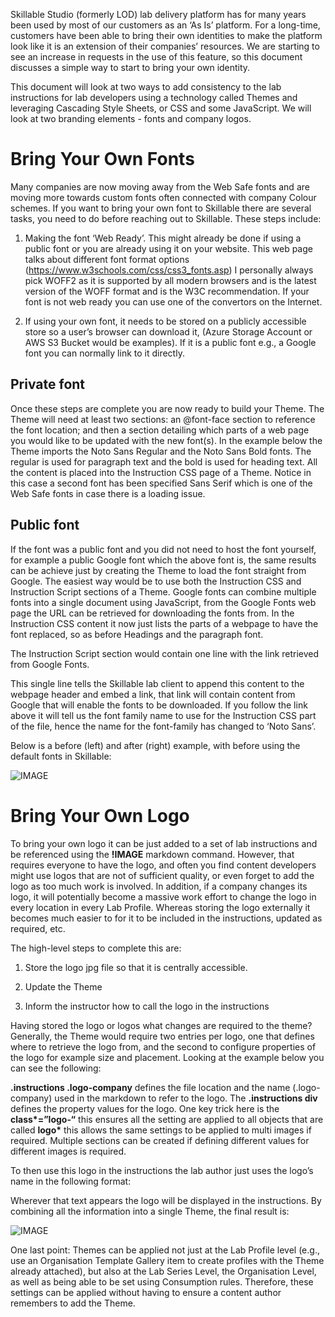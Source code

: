 Skillable Studio (formerly LOD) lab delivery platform has for many years been
used by most of our customers as an ‘As Is’ platform. For a long-time, customers
have been able to bring their own identities to make the platform look like it
is an extension of their companies’ resources. We are starting to see an
increase in requests in the use of this feature, so this document discusses a
simple way to start to bring your own identity.

This document will look at two ways to add consistency to the lab instructions
for lab developers using a technology called Themes and leveraging Cascading
Style Sheets, or CSS and some JavaScript. We will look at two branding elements
\- fonts and company logos.

# Bring Your Own Fonts

Many companies are now moving away from the Web Safe fonts and are moving more
towards custom fonts often connected with company Colour schemes. If you want to
bring your own font to Skillable there are several tasks, you need to do before
reaching out to Skillable. These steps include:

1.  Making the font ‘Web Ready’. This might already be done if using a public
    font or you are already using it on your website. This web page talks about
    different font format options
    (<https://www.w3schools.com/css/css3_fonts.asp>) I personally always pick
    WOFF2 as it is supported by all modern browsers and is the latest version of
    the WOFF format and is the W3C recommendation. If your font is not web ready
    you can use one of the convertors on the Internet.

2.  If using your own font, it needs to be stored on a publicly accessible store
    so a user’s browser can download it, (Azure Storage Account or AWS S3 Bucket
    would be examples). If it is a public font e.g., a Google font you can
    normally link to it directly.

## Private font

Once these steps are complete you are now ready to build your Theme. The Theme
will need at least two sections: an @font-face section to reference the font
location; and then a section detailing which parts of a web page you would like
to be updated with the new font(s). In the example below the Theme imports the
Noto Sans Regular and the Noto Sans Bold fonts. The regular is used for
paragraph text and the bold is used for heading text. All the content is placed
into the Instruction CSS page of a Theme. Notice in this case a second font has
been specified Sans Serif which is one of the Web Safe fonts in case there is a
loading issue.

## Public font

If the font was a public font and you did not need to host the font yourself,
for example a public Google font which the above font is, the same results can
be achieve just by creating the Theme to load the font straight from Google. The
easiest way would be to use both the Instruction CSS and Instruction Script
sections of a Theme. Google fonts can combine multiple fonts into a single
document using JavaScript, from the Google Fonts web page the URL can be
retrieved for downloading the fonts from. In the Instruction CSS content it now
just lists the parts of a webpage to have the font replaced, so as before
Headings and the paragraph font.

The Instruction Script section would contain one line with the link retrieved
from Google Fonts.

This single line tells the Skillable lab client to append this content to the
webpage header and embed a link, that link will contain content from Google that
will enable the fonts to be downloaded. If you follow the link above it will
tell us the font family name to use for the Instruction CSS part of the file,
hence the name for the font-family has changed to ‘Noto Sans’.

Below is a before (left) and after (right) example, with before using the
default fonts in Skillable:

![IMAGE](images/Picture2.jpg)

# Bring Your Own Logo

To bring your own logo it can be just added to a set of lab instructions and be
referenced using the **!IMAGE** markdown command. However, that requires
everyone to have the logo, and often you find content developers might use logos
that are not of sufficient quality, or even forget to add the logo as too much
work is involved. In addition, if a company changes its logo, it will
potentially become a massive work effort to change the logo in every location in
every Lab Profile. Whereas storing the logo externally it becomes much easier to
for it to be included in the instructions, updated as required, etc.

The high-level steps to complete this are:

1.  Store the logo jpg file so that it is centrally accessible.

2.  Update the Theme

3.  Inform the instructor how to call the logo in the instructions

Having stored the logo or logos what changes are required to the theme?
Generally, the Theme would require two entries per logo, one that defines where
to retrieve the logo from, and the second to configure properties of the logo
for example size and placement. Looking at the example below you can see the
following:

**.instructions .logo-company** defines the file location and the name
(.logo-company) used in the markdown to refer to the logo. The **.instructions
div** defines the property values for the logo. One key trick here is the
**class\*=”logo-“** this ensures all the setting are applied to all objects that
are called **logo\*** this allows the same settings to be applied to multi
images if required. Multiple sections can be created if defining different
values for different images is required.

To then use this logo in the instructions the lab author just uses the logo’s
name in the following format:

Wherever that text appears the logo will be displayed in the instructions. By
combining all the information into a single Theme, the final result is:

![IMAGE](images/Picture1.jpg)

One last point: Themes can be applied not just at the Lab Profile level (e.g.,
use an Organisation Template Gallery item to create profiles with the Theme
already attached), but also at the Lab Series Level, the Organisation Level, as
well as being able to be set using Consumption rules. Therefore, these settings
can be applied without having to ensure a content author remembers to add the
Theme.
